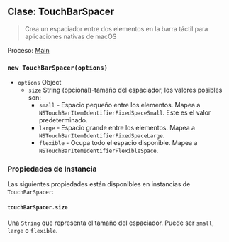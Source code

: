 ## Clase: TouchBarSpacer

> Crea un espaciador entre dos elementos en la barra táctil para aplicaciones nativas de macOS

Proceso: [Main](../glossary.md#main-process)

### `new TouchBarSpacer(options)`

* `options` Object
  * `size` String (opcional)-tamaño del espaciador, los valores posibles son:
    * `small` - Espacio pequeño entre los elementos. Mapea a `NSTouchBarItemIdentifierFixedSpaceSmall`. Este es el valor predeterminado.
    * `large` - Espacio grande entre los elementos. Mapea a `NSTouchBarItemIdentifierFixedSpaceLarge`.
    * `flexible` - Ocupa todo el espacio disponible. Mapea a `NSTouchBarItemIdentifierFlexibleSpace`.

### Propiedades de Instancia

Las siguientes propiedades están disponibles en instancias de `TouchBarSpacer`:

#### `touchBarSpacer.size`

Una `String` que representa el tamaño del espaciador.  Puede ser `small`, `large` o `flexible`.
